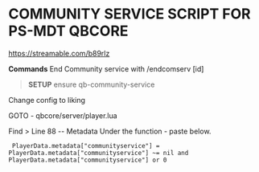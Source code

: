 # COMMUNITY SERVICE SCRIPT FOR PS-MDT QBCORE

https://streamable.com/b89rlz

**Commands**
End Community service with /endcomserv [id]


> **SETUP**
ensure qb-community-service

Change config to liking

GOTO - qbcore/server/player.lua

Find > Line 88 -- Metadata
Under the function - paste below. 
```
 PlayerData.metadata["communityservice"] = PlayerData.metadata["communityservice"] ~= nil and PlayerData.metadata["communityservice"] or 0

```
